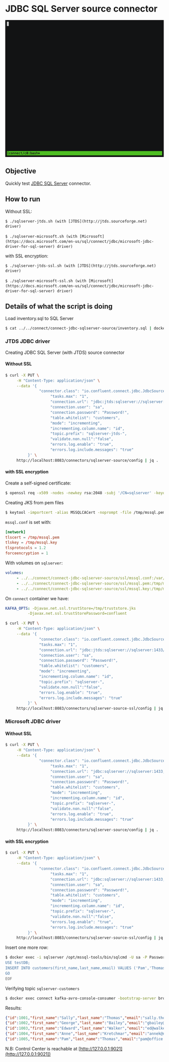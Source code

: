 # JDBC SQL Server source connector

![asciinema](https://github.com/vdesabou/gifs/blob/master/connect/connect-jdbc-sqlserver-source/asciinema.gif?raw=true)

## Objective

Quickly test [JDBC SQL Server](https://docs.confluent.io/current/connect/kafka-connect-jdbc/source-connector/index.html#kconnect-long-jdbc-source-connector) connector.




## How to run

Without SSL:

```
$ ./sqlserver-jtds.sh (with [JTDS](http://jtds.sourceforge.net) driver)

$ ./sqlserver-microsoft.sh (with [Microsoft](https://docs.microsoft.com/en-us/sql/connect/jdbc/microsoft-jdbc-driver-for-sql-server) driver)
```

with SSL encryption:

```
$ ./sqlserver-jtds-ssl.sh (with [JTDS](http://jtds.sourceforge.net) driver)

$ ./sqlserver-microsoft-ssl.sh (with [Microsoft](https://docs.microsoft.com/en-us/sql/connect/jdbc/microsoft-jdbc-driver-for-sql-server) driver)
```

## Details of what the script is doing

Load inventory.sql to SQL Server

```bash
$ cat ../../connect/connect-jdbc-sqlserver-source/inventory.sql | docker exec -i sqlserver bash -c '/opt/mssql-tools/bin/sqlcmd -U sa -P Password!'
```

### JTDS JDBC driver

Creating JDBC SQL Server (with JTDS) source connector

#### Without SSL

```bash
$ curl -X PUT \
     -H "Content-Type: application/json" \
     --data '{
               "connector.class": "io.confluent.connect.jdbc.JdbcSourceConnector",
                    "tasks.max": "1",
                    "connection.url": "jdbc:jtds:sqlserver://sqlserver:1433/testDB",
                    "connection.user": "sa",
                    "connection.password": "Password!",
                    "table.whitelist": "customers",
                    "mode": "incrementing",
                    "incrementing.column.name": "id",
                    "topic.prefix": "sqlserver-jtds-",
                    "validate.non.null":"false",
                    "errors.log.enable": "true",
                    "errors.log.include.messages": "true"
          }' \
     http://localhost:8083/connectors/sqlserver-source/config | jq .
```

#### with SSL encryption

Create a self-signed certificate:

```bash
$ openssl req -x509 -nodes -newkey rsa:2048 -subj '/CN=sqlserver' -keyout /tmp/mssql.key -out /tmp/mssql.pem -days 365
```

Creating JKS from pem files

```bash
$ keytool -importcert -alias MSSQLCACert -noprompt -file /tmp/mssql.pem -keystore /tmp/truststore.jks -storepass confluent
```

`mssql.conf` is set with:

```conf
[network]
tlscert = /tmp/mssql.pem
tlskey = /tmp/mssql.key
tlsprotocols = 1.2
forceencryption = 1
```

With volumes on `sqlserver`:

```yml
volumes:
     - ../../connect/connect-jdbc-sqlserver-source/ssl/mssql.conf:/var/opt/mssql/mssql.conf
     - ../../connect/connect-jdbc-sqlserver-source/ssl/mssql.pem:/tmp/mssql.pem
     - ../../connect/connect-jdbc-sqlserver-source/ssl/mssql.key:/tmp/mssql.key
```

On `connect` container we have:

```yml
KAFKA_OPTS: -Djavax.net.ssl.trustStore=/tmp/truststore.jks
          -Djavax.net.ssl.trustStorePassword=confluent
```

```bash
$ curl -X PUT \
     -H "Content-Type: application/json" \
     --data '{
               "connector.class": "io.confluent.connect.jdbc.JdbcSourceConnector",
               "tasks.max": "1",
               "connection.url": "jdbc:jtds:sqlserver://sqlserver:1433/testDB;ssl=require",
               "connection.user": "sa",
               "connection.password": "Password!",
               "table.whitelist": "customers",
               "mode": "incrementing",
               "incrementing.column.name": "id",
               "topic.prefix": "sqlserver-",
               "validate.non.null":"false",
               "errors.log.enable": "true",
               "errors.log.include.messages": "true"
          }' \
     http://localhost:8083/connectors/sqlserver-source-ssl/config | jq .
```

### Microsoft JDBC driver

#### Without SSL

```bash
$ curl -X PUT \
     -H "Content-Type: application/json" \
     --data '{
               "connector.class": "io.confluent.connect.jdbc.JdbcSourceConnector",
                    "tasks.max": "1",
                    "connection.url": "jdbc:sqlserver://sqlserver:1433;databaseName=testDB",
                    "connection.user": "sa",
                    "connection.password": "Password!",
                    "table.whitelist": "customers",
                    "mode": "incrementing",
                    "incrementing.column.name": "id",
                    "topic.prefix": "sqlserver-",
                    "validate.non.null":"false",
                    "errors.log.enable": "true",
                    "errors.log.include.messages": "true"
          }' \
     http://localhost:8083/connectors/sqlserver-source/config | jq .

```

#### with SSL encryption

```bash
$ curl -X PUT \
     -H "Content-Type: application/json" \
     --data '{
               "connector.class": "io.confluent.connect.jdbc.JdbcSourceConnector",
                    "tasks.max": "1",
                    "connection.url": "jdbc:sqlserver://sqlserver:1433;databaseName=testDB;encrypt=true;trustServerCertificate=false;",
                    "connection.user": "sa",
                    "connection.password": "Password!",
                    "table.whitelist": "customers",
                    "mode": "incrementing",
                    "incrementing.column.name": "id",
                    "topic.prefix": "sqlserver-",
                    "validate.non.null":"false",
                    "errors.log.enable": "true",
                    "errors.log.include.messages": "true"
          }' \
     http://localhost:8083/connectors/sqlserver-source-ssl/config | jq .
```

Insert one more row:

```bash
$ docker exec -i sqlserver /opt/mssql-tools/bin/sqlcmd -U sa -P Password! << EOF
USE testDB;
INSERT INTO customers(first_name,last_name,email) VALUES ('Pam','Thomas','pam@office.com');
GO
EOF
```

Verifying topic `sqlserver-customers`


```bash
$ docker exec connect kafka-avro-console-consumer -bootstrap-server broker:9092 --property schema.registry.url=http://schema-registry:8081 --topic sqlserver-customers --from-beginning --max-messages 5
```

Results:

```json
{"id":1001,"first_name":"Sally","last_name":"Thomas","email":"sally.thomas@acme.com"}
{"id":1002,"first_name":"George","last_name":"Bailey","email":"gbailey@foobar.com"}
{"id":1003,"first_name":"Edward","last_name":"Walker","email":"ed@walker.com"}
{"id":1004,"first_name":"Anne","last_name":"Kretchmar","email":"annek@noanswer.org"}
{"id":1005,"first_name":"Pam","last_name":"Thomas","email":"pam@office.com"}
```


N.B: Control Center is reachable at [http://127.0.0.1:9021](http://127.0.0.1:9021])

